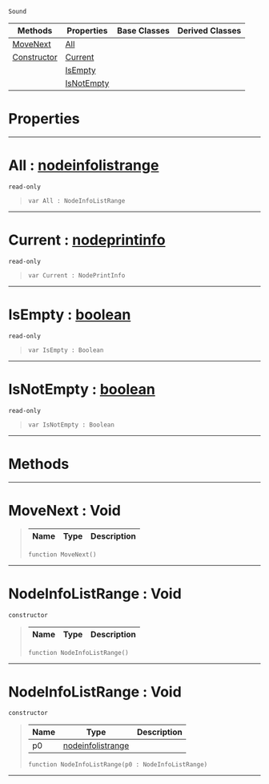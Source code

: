  `Sound`

|Methods|Properties|Base Classes|Derived Classes|
|---|---|---|---|
|[ MoveNext](https://github.com/ZilchEngine/ZilchDocs/blob/master/code_reference/class_reference/nodeinfolistrange.markdown#movenext-void)|[ All](https://github.com/ZilchEngine/ZilchDocs/blob/master/code_reference/class_reference/nodeinfolistrange.markdown#all-zero-engine-document)| | |
|[ Constructor](https://github.com/ZilchEngine/ZilchDocs/blob/master/code_reference/class_reference/nodeinfolistrange.markdown#nodeinfolistrange-void)|[ Current](https://github.com/ZilchEngine/ZilchDocs/blob/master/code_reference/class_reference/nodeinfolistrange.markdown#current-zero-engine-docu)| | |
| |[ IsEmpty](https://github.com/ZilchEngine/ZilchDocs/blob/master/code_reference/class_reference/nodeinfolistrange.markdown#isempty-zero-engine-docu)| | |
| |[ IsNotEmpty](https://github.com/ZilchEngine/ZilchDocs/blob/master/code_reference/class_reference/nodeinfolistrange.markdown#isnotempty-zero-engine-d)| | |


 #  Properties


---  
 #  All : [nodeinfolistrange](https://github.com/ZilchEngine/ZilchDocs/blob/master/code_reference/class_reference/nodeinfolistrange.markdown)

 `read-only`

> 
> ``` lang=cpp, name=Nada
> var All : NodeInfoListRange


---  
 #  Current : [nodeprintinfo](https://github.com/ZilchEngine/ZilchDocs/blob/master/code_reference/class_reference/nodeprintinfo.markdown)

 `read-only`

> 
> ``` lang=cpp, name=Nada
> var Current : NodePrintInfo


---  
 #  IsEmpty : [boolean](https://github.com/ZilchEngine/ZilchDocs/blob/master/code_reference/nada_base_types/boolean.markdown)

 `read-only`

> 
> ``` lang=cpp, name=Nada
> var IsEmpty : Boolean


---  
 #  IsNotEmpty : [boolean](https://github.com/ZilchEngine/ZilchDocs/blob/master/code_reference/nada_base_types/boolean.markdown)

 `read-only`

> 
> ``` lang=cpp, name=Nada
> var IsNotEmpty : Boolean


---  
 #  Methods


---  
 #  MoveNext : Void

> 
> |Name|Type|Description|
> |---|---|---|
> ``` lang=cpp, name=Nada
> function MoveNext()
> ``` 


---  
 #  NodeInfoListRange : Void

 `constructor`

> 
> |Name|Type|Description|
> |---|---|---|
> ``` lang=cpp, name=Nada
> function NodeInfoListRange()
> ``` 


---  
 #  NodeInfoListRange : Void

 `constructor`

> 
> |Name|Type|Description|
> |---|---|---|
> |p0|[nodeinfolistrange](https://github.com/ZilchEngine/ZilchDocs/blob/master/code_reference/class_reference/nodeinfolistrange.markdown)| |
> ``` lang=cpp, name=Nada
> function NodeInfoListRange(p0 : NodeInfoListRange)
> ``` 


---  
 

 
